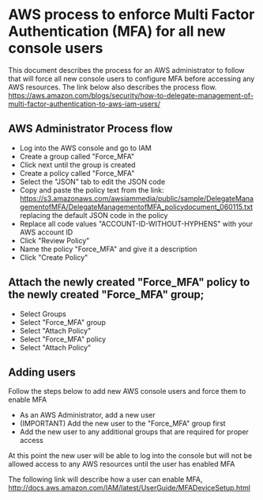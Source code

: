 # AWS process to enforce Multi Factor Authentication (MFA) for all new console users

This document describes the process for an AWS administrator to follow that will force all new console users to configure MFA before accessing any AWS resources.  The link below also describes the process flow.
https://aws.amazon.com/blogs/security/how-to-delegate-management-of-multi-factor-authentication-to-aws-iam-users/

## AWS Administrator Process flow

- Log into the AWS console and go to IAM
- Create a group called "Force_MFA"
- Click next until the group is created
- Create a policy called "Force_MFA"
- Select the "JSON" tab to edit the JSON code
- Copy and paste the policy text from the link: https://s3.amazonaws.com/awsiammedia/public/sample/DelegateManagementofMFA/DelegateManagementofMFA_policydocument_060115.txt replacing the default JSON code in the policy
- Replace all code values "ACCOUNT-ID-WITHOUT-HYPHENS" with your AWS account ID  
- Click "Review Policy"
- Name the policy "Force_MFA" and give it a description
- Click "Create Policy"

## Attach the newly created "Force_MFA" policy to the newly created "Force_MFA" group;
- Select Groups
- Select "Force_MFA" group
- Select "Attach Policy"
- Select "Force_MFA" policy
- Select "Attach Policy"

## Adding users 
Follow the steps below to add new AWS console users and force them to enable MFA    

- As an AWS Administrator, add a new user
- (IMPORTANT) Add the new user to the "Force_MFA" group first
- Add the new user to any additional groups that are required for proper access



At this point the new user will be able to log into the console but will not be allowed access to any AWS resources until the user has enabled MFA

The following link will describe how a user can enable MFA, http://docs.aws.amazon.com/IAM/latest/UserGuide/MFADeviceSetup.html 



